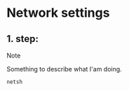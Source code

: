 # Network settings

## 1. step: 
> [!NOTE]
> Something to describe what I'am doing.

```ps
netsh 
```
